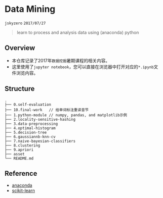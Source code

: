# Data Mining
`jskyzero` `2017/07/27`

> learn to process and analysis data using (anaconda) python

## Overview

+ 本仓库记录了2017年`数据挖掘`暑期课程的相关内容。
+ 这里使用了`jupyter notebook`，您可以直接在浏览器中打开对应的`*.ipynb`文件浏览内容。

## Structure
```
.
├── 0.self-evaluation
├── 10.final-work   // 给单词标注重读音节
├── 1.python-module // numpy, pandas, and matplotlib示例
├── 2.locality-sensitive-hashing
├── 3.data-preprocessing
├── 4.optimal-histogram
├── 5.decision-tree
├── 6.gaussiannb-knn-cv
├── 7.naive-bayesian-classifiers
├── 8.clustering
├── 9.apriori
├── asset
└── README.md
```

## Reference

+ [anaconda](https://anaconda.org/)
+ [scikit-learn](http://scikit-learn.org/stable/index.html)
